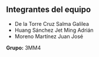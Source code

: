 ## Integrantes del equipo

- De la Torre Cruz Salma Galilea
- Huang Sánchez Jet Ming Adrián 
- Moreno Martínez Juan José 

**Grupo:** 3MM4

